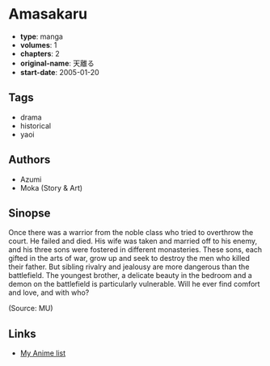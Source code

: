 # Amasakaru

-   **type**: manga
-   **volumes**: 1
-   **chapters**: 2
-   **original-name**: 天離る
-   **start-date**: 2005-01-20

## Tags

-   drama
-   historical
-   yaoi

## Authors

-   Azumi
-   Moka (Story & Art)

## Sinopse

Once there was a warrior from the noble class who tried to overthrow the court. He failed and died. His wife was taken and married off to his enemy, and his three sons were fostered in different monasteries. These sons, each gifted in the arts of war, grow up and seek to destroy the men who killed their father. But sibling rivalry and jealousy are more dangerous than the battlefield. The youngest brother, a delicate beauty in the bedroom and a demon on the battlefield is particularly vulnerable. Will he ever find comfort and love, and with who?

(Source: MU)

## Links

-   [My Anime list](https://myanimelist.net/manga/10437/Amasakaru)

